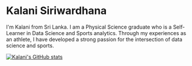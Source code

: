 # Kalani Siriwardhana

I'm Kalani from Sri Lanka. I am a Physical Science graduate who is a Self- Learner in Data Science and Sports analytics. Through my experiences as an athlete, I have developed a strong passion for the intersection of data science and sports. 




[![Kalani's GitHub stats](https://github-readme-stats.vercel.app/api?username=Kalani-Siriwardhana)](https://github.com/anuraghazra/github-readme-stats)

